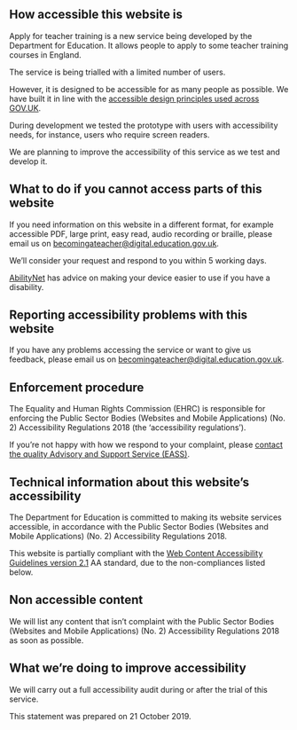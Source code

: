 ## How accessible this website is

Apply for teacher training is a new service being developed by the
Department for Education. It allows people to apply to some teacher
training courses in England.

The service is being trialled with a limited number of users.

However, it is designed to be accessible for as many people as possible.
We have built it in line with the [accessible design principles used across GOV.UK](https://design-system.service.gov.uk/accessibility/).

During development we tested the prototype with users with accessibility
needs, for instance, users who require screen readers.

We are planning to improve the accessibility of this service as we test
and develop it.

## What to do if you cannot access parts of this website

If you need information on this website in a different format, for example
accessible PDF, large print, easy read, audio recording or braille, please
email us on [becomingateacher@digital.education.gov.uk](mailto:becomingateacher@digital.education.gov.uk).

We’ll consider your request and respond to you within 5 working days.

[AbilityNet](https://mcmw.abilitynet.org.uk/)
has advice on making your device easier to use if you have a disability.

## Reporting accessibility problems with this website

If you have any problems accessing the service or want to give us
feedback, please email us on [becomingateacher@digital.education.gov.uk](mailto:becomingateacher@digital.education.gov.uk).

## Enforcement procedure

The Equality and Human Rights Commission (EHRC) is responsible for
enforcing the Public Sector Bodies (Websites and Mobile Applications)
(No. 2) Accessibility Regulations 2018 (the ‘accessibility regulations’).

If you’re not happy with how we respond to your complaint, please
[contact the quality Advisory and Support Service (EASS)](https://www.equalityadvisoryservice.com/).

## Technical information about this website’s accessibility

The Department for Education is committed to making its website services
accessible, in accordance with the Public Sector Bodies (Websites and
Mobile Applications) (No. 2) Accessibility Regulations 2018.

This website is partially compliant with the [Web Content Accessibility Guidelines version 2.1](https://www.w3.org/TR/WCAG21) AA standard, due to the non-compliances listed below.

## Non accessible content

We will list any content that isn’t complaint with the Public Sector
Bodies (Websites and Mobile Applications) (No. 2) Accessibility
Regulations 2018 as soon as possible.

## What we’re doing to improve accessibility

We will carry out a full accessibility audit during or after the trial of
this service.

This statement was prepared on 21 October 2019.
